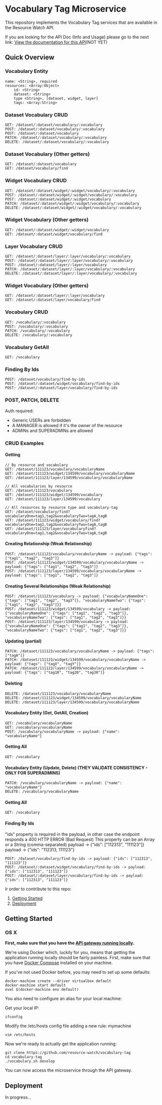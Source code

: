 # Vocabulary Tag Microservice

This repository implements the Vocabulary Tag services that are available in the Resource Watch API.

If you are looking for the API Doc (Info and Usage) please go to the next link:
[View the documentation for this
API]()(NOT YET)

## Quick Overview

### Vocabulary Entity

```
name: <String>, required
resources: <Array:Object>
    id: <String>
    dataset: <String>
    type <String>, [dataset, widget, layer]
    tags: <Array:String>
```

### Dataset Vocabulary CRUD

```
GET: /dataset/:dataset/vocabulary/:vocabulary
POST: /dataset/:dataset/vocabulary/:vocabulary
POST: /dataset/:dataset/vocabulary
PATCH: /dataset/:dataset/vocabulary/:vocabulary
DELETE: /dataset/:dataset/vocabulary/:vocabulary
```

### Dataset Vocabulary (Other getters)


```
GET: /dataset/:dataset/vocabulary
GET: /dataset/vocabulary/find
```

### Widget Vocabulary CRUD

```
GET: /dataset/:dataset/widget/:widget/vocabulary/:vocabulary
POST: /dataset/:dataset/widget/:widget/vocabulary/:vocabulary
POST: /dataset/:dataset/widget/:widget/vocabulary
PATCH: /dataset/:dataset/widget/:widget/vocabulary/:vocabulary
DELETE: /dataset/:dataset/widget/:widget/vocabulary/:vocabulary
```

### Widget Vocabulary (Other getters)

```
GET: /dataset/:dataset/widget/:widget/vocabulary
GET: /dataset/:dataset/widget/vocabulary/find
```

### Layer Vocabulary CRUD

```
GET: /dataset/:dataset/layer/:layer/vocabulary/:vocabulary
POST: /dataset/:dataset/layer/:layer/vocabulary/:vocabulary
POST: /dataset/:dataset/layer/:layer/vocabulary
PATCH: /dataset/:dataset/layer/:layer/vocabulary/:vocabulary
DELETE: /dataset/:dataset/layer/:layer/vocabulary/:vocabulary
```

### Widget Vocabulary (Other getters)

```
GET: /dataset/:dataset/layer/:layer/vocabulary
GET: /dataset/:dataset/layer/vocabulary/find
```

### Vocabulary CRUD

```
GET: /vocabulary/:vocabulary
POST: /vocabulary/:vocabulary
PATCH: /vocabulary/:vocabulary
DELETE: /vocabulary/:vocabulary
```

### Vocabulary GetAll

```
GET: /vocabulary
```

### Finding By Ids

```
POST: /dataset/vocabulary/find-by-ids
POST: /dataset/:dataset/widget/vocabulary/find-by-ids
POST: /dataset/:dataset/layer/vocabulary/find-by-ids
```

### POST, PATCH, DELETE

Auth required:

- Generic USERs are forbidden
- A MANAGER is allowed if it's the owner of the resource
- ADMINs and SUPERADMINs are allowed

### CRUD Examples

#### Getting

```
// By resource and vocabulary
GET: /dataset/111123/vocabulary/vocabularyName
GET: /dataset/111123/widget/134599/vocabulary/vocabularyName
GET: /dataset/111123/layer/134599/vocabulary/vocabularyName

// All vocabularies by resource
GET: /dataset/111123/vocabulary
GET: /dataset/111123/widget/134599/vocabulary
GET: /dataset/111123/layer/134599/vocabulary

// All resources by resource type and vocabulary-tag
GET: /dataset/vocabulary/find?vocabularyOne=tag1,tag2&vocabularyTwo=tagA,tagB
GET: /dataset/111123/widget/vocabulary/find?vocabularyOne=tag1,tag2&vocabularyTwo=tagA,tagB
GET: /dataset/111123/layer/vocabularyfind?vocabularyOne=tag1,tag2&vocabularyTwo=tagA,tagB
```

#### Creating Relationship (Weak Relationship)

```
POST: /dataset/111123/vocabulary/vocabularyName -> payload: {"tags": ["tag1", "tag2", "tag3"]}
POST: /dataset/111123/widget/134599/vocabulary/vocabularyName -> payload: {"tags": ["tag1", "tag2", "tag3"]}
POST: /dataset/111123/layer/134599/vocabulary/vocabularyName -> payload: {"tags": ["tag1", "tag2", "tag3"]}
```

#### Creating Several Relationships (Weak Relationship)

```
POST: /dataset/111123/vocabulary -> payload: {"vocabularyNameOne": {"tags": ["tag1", "tag2", "tag3"]}, "vocabularyNameTwo": {"tags": ["tag1", "tag2", "tag3"]}}
POST: /dataset/111123/widget/134599/vocabulary -> payload: {"vocabularyNameOne": {"tags": ["tag1", "tag2", "tag3"]}, "vocabularyNameTwo": {"tags": ["tag1", "tag2", "tag3"]}}
POST: /dataset/111123/layer/134599/vocabulary -> payload: {"vocabularyNameOne": {"tags": ["tag1", "tag2", "tag3"]}, "vocabularyNameTwo": {"tags": ["tag1", "tag2", "tag3"]}}
```

#### Updating (partial)

```
PATCH: /dataset/111123/vocabulary/vocabularyName -> payload: {"tags": ["tagA"]}
PATCH: /dataset/111123/widget/134599/vocabulary/vocabularyName -> payload: {"tags": ["tagX", "tagY"]}
PATCH: /dataset/111123/layer/134599/vocabulary/vocabularyName -> payload: {"tags": ["tag10", "tag20", "tag30"]}
```

#### Deleting

```
DELETE: /dataset/111123/vocabulary/vocabularyName
DELETE: /dataset/111123/widget/134599/vocabulary/vocabularyName
DELETE: /dataset/111123/layer/134599/vocabulary/vocabularyName
```

#### Vocabulary Entity (Get, GetAll, Creation)

```
GET: /vocabulary/vocabularyName
GET: /vocabulary/vocabularyName
POST: /vocabulary/vocabularyName -> payload: {"name": "vocabularyName"}
```

#### Getting All

```
GET: /vocabulary
```

#### Vocabulary Entity (Update, Delete) (THEY VALIDATE CONSISTENCY - ONLY FOR SUPERADMINS)

```
PATCH: /vocabulary/vocabularyName -> payload: {"name": "vocabularyName"}
DELETE: /vocabulary/vocabularyName
```

#### Getting All

```
GET: /vocabulary
```

#### Finding By Ids

"ids" property is required in the payload, in other case the endpoint responds a 400 HTTP ERROR (Bad Request)
This property can be an Array or a String (comma-separated)
payload -> {"ids": ["112313", "111123"]}
payload -> {"ids": "112313, 111123"}

```
POST: /dataset/vocabulary/find-by-ids -> payload: {"ids": ["112313", "111123"]}
POST: /dataset/:dataset/widget/vocabulary/find-by-ids -> payload: {"ids": ["112313", "111123"]}
POST: /dataset/:dataset/layer/vocabulary/find-by-ids -> payload: {"ids": ["112313", "111123"]}
```

Ir order to contribute to this repo:

1. [Getting Started](#getting-started)
2. [Deployment](#deployment)

## Getting Started

### OS X

**First, make sure that you have the [API gateway running
locally](https://github.com/control-tower/control-tower).**

We're using Docker which, luckily for you, means that getting the
application running locally should be fairly painless. First, make sure
that you have [Docker Compose](https://docs.docker.com/compose/install/)
installed on your machine.

If you've not used Docker before, you may need to set up some defaults:

```
docker-machine create --driver virtualbox default
docker-machine start default
eval $(docker-machine env default)
```

You also need to configure an alias for your local machine:

Get your local IP:

```
ifconfig
```

Modify the /etc/hosts config file adding a new rule:
<your ip> mymachine
```
vim /etc/hosts
```

Now we're ready to actually get the application running:

```
git clone https://github.com/resource-watch/vocabulary-tag
cd vocabulary-tag
./vocabulary.sh develop
```

You can now access the microservice through the API gateway.

## Deployment

In progress...
